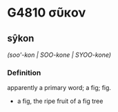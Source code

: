 # G4810 σῦκον

## sŷkon

_(soo'-kon | SOO-kone | SYOO-kone)_

### Definition

apparently a primary word; a fig; fig.

- a fig, the ripe fruit of a fig tree

